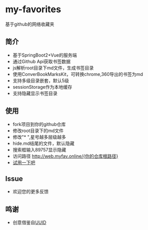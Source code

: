 # my-favorites

基于github的网络收藏夹

## 简介
* 基于SpringBoot2+Vue的服务端
* 通过Github Api获取书签数据
* js解析root目录下md文件，生成书签目录
* 使用ConverBookMarksKit，可转换chrome,360导出的书签为md
* 支持多级目录嵌套，默认5级
* sessionStorage作为本地缓存
* 支持隐藏显示书签目录

## 使用
* fork项目到你的github仓库
* 修改root目录下的md文件
* 修改"* ",星号越多层级越多
* hide.md结尾的文件，默认隐藏
* 搜索框输入89757显示隐藏
* 访问路径 http://web.myfav.online/{你的仓库根路径}
* [试用一下吧]( http://web.myfav.online)

## Issue
* 欢迎您的更多反馈

## 鸣谢
* 创意借鉴自[UUID](https://github.com/netnr/uuid)
